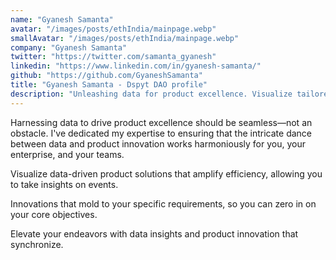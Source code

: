 ```yaml
---
name: "Gyanesh Samanta"
avatar: "/images/posts/ethIndia/mainpage.webp"
smallAvatar: "/images/posts/ethIndia/mainpage.webp"
company: "Gyanesh Samanta"
twitter: "https://twitter.com/samanta_gyanesh"
linkedin: "https://www.linkedin.com/in/gyanesh-samanta/"
github: "https://github.com/GyaneshSamanta"
title: "Gyanesh Samanta - Dspyt DAO profile"
description: "Unleashing data for product excellence. Visualize tailored solutions, elevate with synchronized insights, and drive innovation."
---
```


Harnessing data to drive product excellence should be seamless—not an obstacle. I've dedicated my expertise to ensuring that the intricate dance between data and product innovation works harmoniously for you, your enterprise, and your teams.

Visualize data-driven product solutions that amplify efficiency, allowing you to take insights on events.

Innovations that mold to your specific requirements, so you can zero in on your core objectives.

Elevate your endeavors with data insights and product innovation that synchronize.
